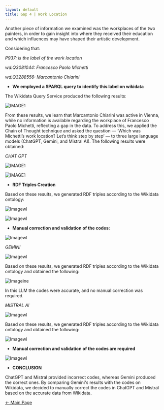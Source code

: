 ```yaml
---
layout: default
title: Gap 4 | Work Location
---
```


Another piece of information we examined was the workplaces of the two painters, in order to gain insight into where they received their education and which influences may have shaped their artistic development. 

Considering that: 

*P937: is the label of the work location*

*wd:Q3081044: Francesco Paolo Michetti* 

*wd:Q3288556: Marcantonio Chiarini*

- **We employed a SPARQL query to identify this label on wikidata**

The Wikidata Query Service produced the following results: 

![IMAGE1](/abremipainters/assets/images/Immagine6.jpg)

From these results, we learn that Marcantonio Chiarini was active in Vienna, while no information is available regarding the workplace of Francesco Paolo Michetti, reflecting a gap in the data. To address this, we applied the Chain of Thought technique and asked the question — ‘Which was Michetti’s work location? Let’s think step by step’ — to three large language models (ChatGPT, Gemini, and Mistral AI). The following results were obtained:

*CHAT GPT*

![IMAGE1](/abremipainters/assets/images/Immagine14.jpg)

![IMAGE1](/abremipainters/assets/images/Immagine15.jpg)

- **RDF Triples Creation**

Based on these results, we generated RDF triples according to the Wikidata ontology: 

![Imagewl](/abremipainters/assets/images/rdfworllocation1.png)

![Imagewl](/abremipainters/assets/images/rdfworllocation2.png)


- **Manual correction and validation of the codes:**

![Imagewl](/abremipainters/assets/images/rdfworklocatrion3.png)


*GEMINI*

![Imagewl](/abremipainters/assets/images/Immagine16.jpg)

Based on these results, we generated RDF triples according to the Wikidata ontology and obtained the following: 

![Imageine](/abremipainters/assets/images/WORKLOCATION.png)


In this LLM the codes were accurate, and no manual correction was required. 

*MISTRAL AI*

![Imagewl](/abremipainters/assets/images/Immagine17.jpg)


Based on these results, we generated RDF triples according to the Wikidata ontology and obtained the following:

![Imagewl](/abremipainters/assets/images/rdftripleserratimistral.png)


- **Manual correction and validation of the codes are required**

![Imagewl](/abremipainters/assets/images/gap4ultimaimmagine.png)
 
- **CONCLUSION**

ChatGPT and Mistral provided incorrect codes, whereas Gemini produced the correct ones. By comparing Gemini's results with the codes on Wikidata, we decided to manually correct the codes in ChatGPT and Mistral based on the accurate data from Wikidata. 

[← Main Page](./)





